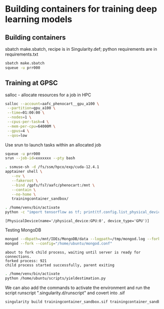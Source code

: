 # Building containers for training deep learning models

## Building containers

sbatch make.sbatch, recipe is in Singularity.def; python requirements are in requirements.txt

```bash
sbatch make.sbatch
squeue -u prr000
```

## Training at GPSC

salloc - allocate resources for a job in HPC

```bash
salloc --account=aafc_phenocart__gpu_a100 \
 --partition=gpu_a100 \
 --time=01:00:00 \
 --nodes=1 \
 --cpus-per-task=4 \
 --mem-per-cpu=64000M \
 --gpus=4 \
 --qos=low
```

Use srun to launch tasks within an allocated job
```bash
squeue -u prr000
srun --job-id=xxxxxxx --pty bash
```

```bash
. ssmuse-sh -d /fs/ssm/hpco/exp/cuda-12.4.1
apptainer shell \
   --nv \
   --fakeroot \
   --bind /gpfs/fs7/aafc/phenocart:/mnt \
   --contain \
   --no-home \
   trainingcontainer_sandbox/
```

```bash
. /home/venv/bin/activate
python -c "import tensorflow as tf; print(tf.config.list_physical_devices('GPU'))"
```
```testOutput
[PhysicalDevice(name='/physical_device:GPU:0', device_type='GPU')]
```

Testing MongoDB
```bash
mongod --dbpath=/mnt/IDEs/MongoDB/data --logpath=/tmp/mongod.log --fork
mongod --fork --config="/home/ubuntu/mongod.conf"
```

```text
about to fork child process, waiting until server is ready for connections.
forked process: 921
child process started successfully, parent exiting
```

```bash
. /home/venv/bin/activate
python /home/ubuntu/scripts/yieldestimation.py
```

We can also add the commands to activate the environment and run the script runscript ".singularity.d/runscript" and covert into .sif

```bash
singularity build trainingcontainer_sandbox.sif trainingcontainer_sandbox/
```